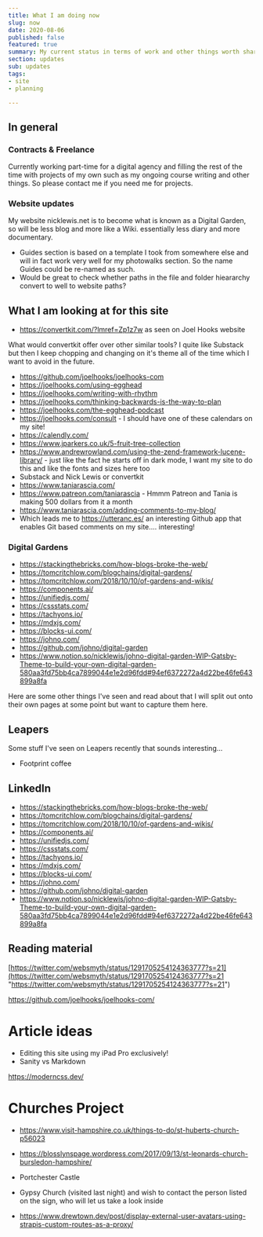 ```yaml
---
title: What I am doing now
slug: now
date: 2020-08-06
published: false
featured: true
summary: My current status in terms of work and other things worth sharing ;-)
section: updates
sub: updates
tags:
- site
- planning

---
```

## In general

### Contracts & Freelance

Currently working part-time for a digital agency and filling the rest of the time with projects of my own such as my ongoing course writing and other things. So please contact me if you need me for projects.

### Website updates
My website nicklewis.net is to become what is known as a Digital Garden, so will be less blog and more like a Wiki. essentially less diary and more documentary.

* Guides section is based on a template I took from somewhere else and will in fact work very well for my photowalks section. So the name Guides could be re-named as such.
* Would be great to check whether paths in the file and folder hieararchy convert to well to website paths?

## What I am looking at for this site

* https://convertkit.com/?lmref=Zp1z7w as seen on Joel Hooks website

What would convertkit offer over other similar tools? I quite like Substack but then I keep chopping and changing on it's theme all of the time which I want to avoid in the future.

* https://github.com/joelhooks/joelhooks-com
* https://joelhooks.com/using-egghead
* https://joelhooks.com/writing-with-rhythm
* https://joelhooks.com/thinking-backwards-is-the-way-to-plan
* https://joelhooks.com/the-egghead-podcast
* https://joelhooks.com/consult - I should have one of these calendars on my site!
* https://calendly.com/
* https://www.jparkers.co.uk/5-fruit-tree-collection
* https://www.andrewrowland.com/using-the-zend-framework-lucene-library/ - just like the fact he starts off in dark mode, I want my site to do this and like the fonts and sizes here too
* Substack and Nick Lewis or convertkit
* https://www.taniarascia.com/
* https://www.patreon.com/taniarascia - Hmmm Patreon and Tania is making 500 dollars from it a month
* https://www.taniarascia.com/adding-comments-to-my-blog/
* Which leads me to https://utteranc.es/ an interesting Github app that enables Git based comments on my site.... interesting!

### Digital Gardens
- https://stackingthebricks.com/how-blogs-broke-the-web/
- https://tomcritchlow.com/blogchains/digital-gardens/
- https://tomcritchlow.com/2018/10/10/of-gardens-and-wikis/
- https://components.ai/
- https://unifiedjs.com/
- https://cssstats.com/
- https://tachyons.io/
- https://mdxjs.com/
- https://blocks-ui.com/
- https://johno.com/
- https://github.com/johno/digital-garden
- https://www.notion.so/nicklewis/johno-digital-garden-WIP-Gatsby-Theme-to-build-your-own-digital-garden-580aa3fd75bb4ca7899044e1e2d96fdd#94ef6372272a4d22be46fe643899a8fa

Here are some other things I've seen and read about that I will split out onto their own pages at some point but want to capture them here.

## Leapers
Some stuff I've seen on Leapers recently that sounds interesting...

- Footprint coffee

## LinkedIn

* https://stackingthebricks.com/how-blogs-broke-the-web/
* https://tomcritchlow.com/blogchains/digital-gardens/
* https://tomcritchlow.com/2018/10/10/of-gardens-and-wikis/
* https://components.ai/
* https://unifiedjs.com/
* https://cssstats.com/
* https://tachyons.io/
* https://mdxjs.com/
* https://blocks-ui.com/
* https://johno.com/
* https://github.com/johno/digital-garden
* https://www.notion.so/nicklewis/johno-digital-garden-WIP-Gatsby-Theme-to-build-your-own-digital-garden-580aa3fd75bb4ca7899044e1e2d96fdd#94ef6372272a4d22be46fe643899a8fa

## Reading material

[https://twitter.com/websmyth/status/1291705254124363777?s=21](https://twitter.com/websmyth/status/1291705254124363777?s=21 "https://twitter.com/websmyth/status/1291705254124363777?s=21")

https://github.com/joelhooks/joelhooks-com/

# Article ideas
* Editing this site using my iPad Pro exclusively!
* Sanity vs Markdown

https://moderncss.dev/

# Churches Project
* https://www.visit-hampshire.co.uk/things-to-do/st-huberts-church-p56023
* https://blosslynspage.wordpress.com/2017/09/13/st-leonards-church-bursledon-hampshire/
* Portchester Castle
* Gypsy Church (visited last night) and wish to contact the person listed on the sign, who will let us take a look inside


* https://www.drewtown.dev/post/display-external-user-avatars-using-strapis-custom-routes-as-a-proxy/
